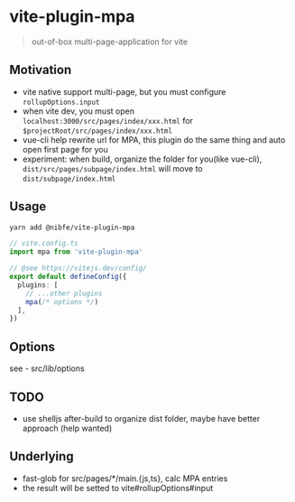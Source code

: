 # vite-plugin-mpa

> out-of-box multi-page-application for vite

## Motivation
- vite native support multi-page, but you must configure `rollupOptions.input`
- when vite dev, you must open `localhost:3000/src/pages/index/xxx.html` for `$projectRoot/src/pages/index/xxx.html`
- vue-cli help rewrite url for MPA, this plugin do the same thing and auto open first page for you
- experiment: when build, organize the folder for you(like vue-cli), `dist/src/pages/subpage/index.html` will move to `dist/subpage/index.html`

## Usage
```sh
yarn add @nibfe/vite-plugin-mpa
```

```ts
// vite.config.ts
import mpa from 'vite-plugin-mpa'

// @see https://vitejs.dev/config/
export default defineConfig({
  plugins: [
    // ...other plugins
    mpa(/* options */)
  ],
})
```

## Options
see - src/lib/options

## TODO
- use shelljs after-build to organize dist folder, maybe have better approach (help wanted)

## Underlying
- fast-glob for src/pages/*/main.{js,ts}, calc MPA entries
- the result will be setted to vite#rollupOptions#input
